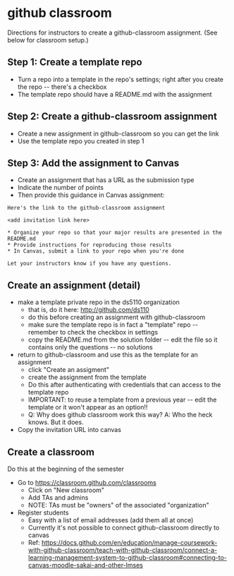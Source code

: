 
# github classroom

Directions for instructors to create a github-classroom assignment. (See below for classroom setup.)

## Step 1: Create a template repo

* Turn a repo into a template in the repo's settings; right after you create the repo -- there's a checkbox
* The template repo should have a README.md with the assignment

## Step 2: Create a github-classroom assignment

* Create a new assignment in github-classroom so you can get the link
* Use the template repo you created in step 1

## Step 3: Add the assignment to Canvas

* Create an assignment that has a URL as the submission type
* Indicate the number of points
* Then provide this guidance in Canvas assignment:
```
Here's the link to the github-classroom assignment

<add invitation link here>

* Organize your repo so that your major results are presented in the README.md
* Provide instructions for reproducing those results
* In Canvas, submit a link to your repo when you're done

Let your instructors know if you have any questions.
```

## Create an assignment (detail)

* make a template private repo in the ds5110 organization
  * that is, do it here: http://github.com/ds110
  * do this before creating an assignment with github-classroom
  * make sure the template repo is in fact a "template" repo -- remember to check the checkbox in settings
  * copy the README.md from the solution folder -- edit the file so it contains only the questions -- no solutions
* return to github-classroom and use this as the template for an assignment
  * click "Create an assigment"
  * create the assignment from the template
  * Do this after authenticating with credentials that can access to the template repo
  * IMPORTANT: to reuse a template from a previous year -- edit the template or it won't appear as an option!!
  * Q: Why does github classroom work this way?  A: Who the heck knows. But it does.
* Copy the invitation URL into canvas

## Create a classroom

Do this at the beginning of the semester

* Go to https://classroom.github.com/classrooms
  * Click on "New classroom"
  * Add TAs and admins
  * NOTE: TAs must be "owners" of the associated "organization"
* Register students
  * Easy with a list of email addresses (add them all at once)
  * Currently it's not possible to connect github-classroom directly to canvas
  * Ref: https://docs.github.com/en/education/manage-coursework-with-github-classroom/teach-with-github-classroom/connect-a-learning-management-system-to-github-classroom#connecting-to-canvas-moodle-sakai-and-other-lmses
